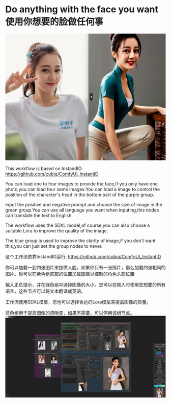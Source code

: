 # Do anything with the face you want 使用你想要的脸做任何事

![效果图](images/b31a1d19ad68cd5387f659a8389cc28.png)



This workflow is based on InstandID: https://github.com/cubiq/ComfyUI_InstantID

You can load one to four images to provide the face,if you only have one photo,you can load four same images.You can load a image to control the position of the character's head in the bottom part of the purple group.

Input the positive and negative prompt and choose the size of image in the green group.You can use all langusge you want when inputing,this nodes can translate the text to English.

The workflow uses the SDXL model,of course you can also choose a suitable Lora to improve the quality of the image.

The blue group is used to improve the clarity of image,if you don't want this,you can just set the group nodes to never.





这个工作流依靠InstandID运行: https://github.com/cubiq/ComfyUI_InstantID

你可以加载一到四张图片来提供人脸，如果你只有一张照片，那么加载四张相同的图片。你可以在紫色组底部的位置加载图像以控制的角色头部位置

输入正负提示，并在绿色组中选择图像的大小。您可以在输入时使用您想要的所有语言，这些节点可以将文本翻译成英语。

工作流使用SDXL模型，您也可以选择合适的Lora模型来提高图像的质量。

蓝色组用于提高图像的清晰度，如果不需要，可以停用该组节点。
![效果图](images/image_J_9_oBjs_1717483504660_raw.jpg)
